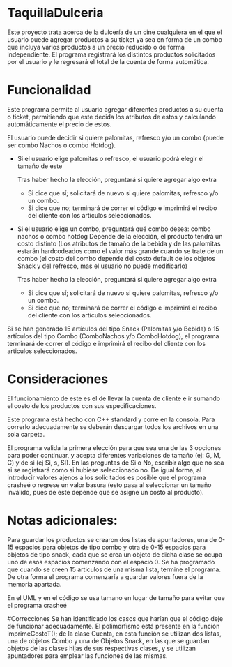 # TaquillaDulceria
Este proyecto trata acerca de la dulcería de un cine cualquiera en el que el usuario puede agregar productos a su ticket ya sea en forma de un combo que incluya varios productos a un precio reducido o de forma independiente. El programa registrará los distintos productos solicitados por el usuario y le regresará el total de la cuenta de forma automática.

# Funcionalidad
Este programa permite al usuario agregar diferentes productos a su cuenta o ticket, permitiendo que este decida los atributos de estos y calculando automáticamente el precio de estos.

El usuario puede decidir si quiere palomitas, refresco y/o un combo (puede ser combo Nachos o combo Hotdog).

- Si el usuario elige palomitas o refresco, el usuario podrá elegir el tamaño de este
  
  Tras haber hecho la elección, preguntará si quiere agregar algo extra
    +  Si dice que sí; solicitará de nuevo si quiere palomitas, refresco y/o un combo.
    +  Si dice que no; terminará de correr el código e imprimirá el recibo del cliente con los articulos seleccionados.

- Si el usuario elige un combo, preguntará qué combo desea: combo nachos o combo hotdog
  Depende de la elección, el producto tendrá un costo distinto
  (Los atributos de tamaño de la bebida y de las palomitas estarán hardcodeados como el valor más grande cuando se trate de un combo (el costo del combo depende del costo default de los objetos Snack y del refresco, mas el usuario no puede modificarlo)
  
  Tras haber hecho la elección, preguntará si quiere agregar algo extra
    +  Si dice que sí; solicitará de nuevo si quiere palomitas, refresco y/o un combo.
    +  Si dice que no; terminará de correr el código e imprimirá el recibo del cliente con los articulos seleccionados.

Si se han generado 15 artículos del tipo Snack (Palomitas y/o Bebida) o 15 artículos del tipo Combo (ComboNachos y/o ComboHotdog), el programa terminará de correr el código e imprimirá el recibo del cliente con los articulos seleccionados.

  

# Consideraciones

El funcionamiento de este es el de llevar la cuenta de cliente e ir sumando el costo de los productos con sus especificaciones.

Este programa está hecho con C++ standard y corre en la consola.
Para correrlo adecuadamente se deberán descargar todos los archivos en una sola carpeta.

El programa valida la primera elección para que sea una de las 3 opciones para poder continuar, y acepta diferentes variaciones de tamaño (ej: G, M, C) y de si (ej Si, s, SI).
En las preguntas de Si o No, escribir algo que no sea si se registrará como si hubiese seleccionado no.
De igual forma, al introducir valores ajenos a los solicitados es posible que el programa crasheé o regrese un valor basura (esto pasa al seleccionar un tamaño inválido, pues de este depende que se asigne un costo al producto).

# Notas adicionales:

Para guardar los productos se crearon dos listas de apuntadores, una de 0-15 espacios para objetos de tipo combo y otra de 0-15 espacios para objetos de tipo snack, cada que se crea un objeto de dicha clase se ocupa uno de esos espacios comenzando con el espacio 0. Se ha programado que cuando se creen 15 articulos de una misma lista, termine el programa. De otra forma el programa comenzaría a guardar valores fuera de la memoria apartada.

En el UML y en el código se usa tamano en lugar de tamaño para evitar que el programa crasheé

#Correcciones
Se han identificado los casos que harían que el código deje de funcionar adecuadamente.
El polimorfismo está presente en la función imprimeCostoT(); de la clase Cuenta, en esta función se utilizan dos listas, una de objetos Combo y una de Objetos Snack, en las que se guardan objetos de las clases hijas de sus respectivas clases, y se utilizan apuntadores para emplear las funciones de las mismas.
